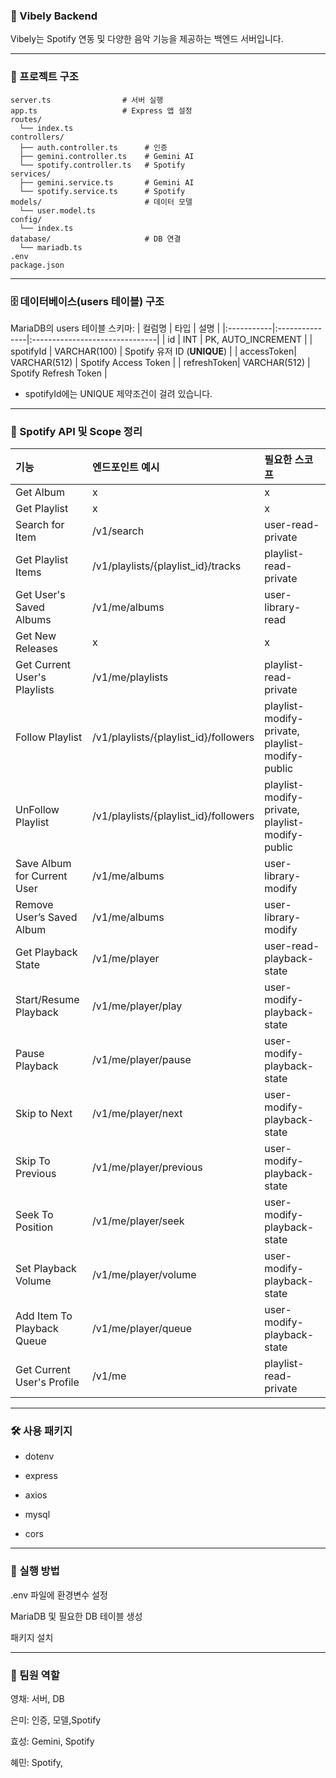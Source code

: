 ### 🎵 Vibely Backend
Vibely는 Spotify 연동 및 다양한 음악 기능을 제공하는 백엔드 서버입니다.

----

### 📁 프로젝트 구조
```
server.ts                # 서버 실행
app.ts                   # Express 앱 설정
routes/
  └── index.ts 
controllers/
  ├── auth.controller.ts      # 인증
  ├── gemini.controller.ts    # Gemini AI
  └── spotify.controller.ts   # Spotify
services/
  ├── gemini.service.ts       # Gemini AI 
  └── spotify.service.ts      # Spotify
models/                       # 데이터 모델
  └── user.model.ts
config/
  └── index.ts
database/                     # DB 연결
  └── mariadb.ts  
.env           
package.json
```
----

### 🗄️ 데이터베이스(users 테이블) 구조
MariaDB의 users 테이블 스키마:
| 컬럼명      | 타입           | 설명                           |
|:-----------|:---------------|:-------------------------------|
| id         | INT            | PK, AUTO_INCREMENT             |
| spotifyId  | VARCHAR(100)   | Spotify 유저 ID (**UNIQUE**)   |
| accessToken| VARCHAR(512)   | Spotify Access Token           |
| refreshToken| VARCHAR(512)  | Spotify Refresh Token          |

- spotifyId에는 UNIQUE 제약조건이 걸려 있습니다.
----

### 🔑 Spotify API 및 Scope 정리
| 기능                           | 엔드포인트 예시                          | 필요한 스코프                                     |
|:-------------------------------|:------------------------------------------|:--------------------------------------------------|
| Get Album                      | x                                        | x                                                |
| Get Playlist                   | x                                        | x                                                |
| Search for Item                | /v1/search                               | user-read-private                                |
| Get Playlist Items             | /v1/playlists/{playlist_id}/tracks       | playlist-read-private                            |
| Get User's Saved Albums        | /v1/me/albums                            | user-library-read                                |
| Get New Releases               | x                                        | x                                                |
| Get Current User's Playlists   | /v1/me/playlists                         | playlist-read-private                            |
| Follow Playlist                | /v1/playlists/{playlist_id}/followers    | playlist-modify-private, playlist-modify-public  |
| UnFollow Playlist              | /v1/playlists/{playlist_id}/followers    | playlist-modify-private, playlist-modify-public  |
| Save Album for Current User    | /v1/me/albums                            | user-library-modify                              |
| Remove User’s Saved Album      | /v1/me/albums                            | user-library-modify                              |
| Get Playback State             | /v1/me/player                            | user-read-playback-state                         |
| Start/Resume Playback          | /v1/me/player/play                       | user-modify-playback-state                       |
| Pause Playback                 | /v1/me/player/pause                      | user-modify-playback-state                       |
| Skip to Next                   | /v1/me/player/next                       | user-modify-playback-state                       |
| Skip To Previous               | /v1/me/player/previous                   | user-modify-playback-state                       |
| Seek To Position               | /v1/me/player/seek                       | user-modify-playback-state                       |
| Set Playback Volume            | /v1/me/player/volume                     | user-modify-playback-state                       |
| Add Item To Playback Queue     | /v1/me/player/queue                      | user-modify-playback-state                       |
| Get Current User's Profile     | /v1/me                                   | playlist-read-private                            |

----

### 🛠️ 사용 패키지
- dotenv

- express

- axios

- mysql

- cors


----
### 🚀 실행 방법
.env 파일에 환경변수 설정

MariaDB 및 필요한 DB 테이블 생성

패키지 설치

----

### 👥 팀원 역할
영채: 서버, DB

은미: 인증, 모델,Spotify

효성: Gemini, Spotify

혜민: Spotify,
